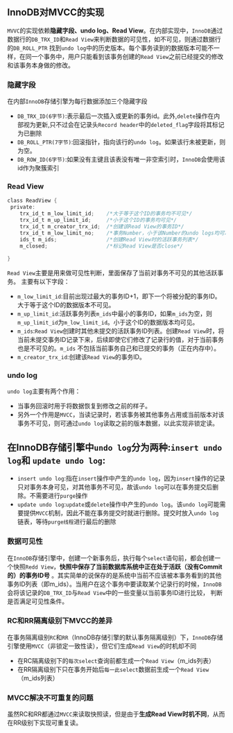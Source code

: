 ## InnoDB对MVCC的实现

`MVVC`的实现依赖**隐藏字段、undo log、Read View**。在内部实现中，`InnoDB`通过数据行的`DB_TRX_ID`和`Read View`来判断数据的可见性，如不可见，则通过数据行的`DB_ROLL_PTR`
找到`undo log`中的历史版本。每个事务读到的数据版本可能不一样，在同一个事务中，用户只能看到该事务创建的`Read View`之前已经提交的修改和该事务本身做的修改。

### 隐藏字段

在内部`InnoDB`存储引擎为每行数据添加三个隐藏字段

- `DB_TRX_ID(6字节)`:表示最后一次插入或更新的事务id。此外,`delete`操作在内部视为更新,只不过会在记录头`Record header`中的`deleted_flag`字段将其标记为已删除
- `DB_ROLL_PTR(7字节)`:回滚指针，指向该行的`undo log`。如果该行未被更新，则为空。
- `DB_ROW_ID(6字节)`:如果没有主键且该表没有唯一非空索引时，`InnoDB`会使用该id作为聚簇索引

### Read View

```c
class ReadView {
 private:
    trx_id_t m_low_limit_id;    /*大于等于这个ID的事务均不可见*/
    trx_id_t m_up_limit_id;     /*小于这个ID的事务均可见*/
    trx_id_t m_creator_trx_id;  /*创建该Read View的事务ID*/
    trx_id_t m_low_limit_no;    /*事务Number，小于该Number的undo logs均可以被Purge*/
    ids_t m_ids;                /*创建Read View时的活跃事务列表*/ 
    m_closed;                   /*标记Read View是否close*/
  
}
```

`Read View`主要是用来做可见性判断，里面保存了当前对事务不可见的其他活跃事务。 主要有以下字段：

- `m_low_limit_id`:目前出现过最大的事务ID+1，即下一个将被分配的事务ID。大于等于这个ID的数据版本不可见。
- `m_up_limit_id`:活跃事务列表`m_ids`中最小的事务ID，如果`m_ids`为空，则`m_up_limit_id`为`m_low_limit_id`。小于这个ID的数据版本均可见。
- `m_ids`:`Read View`创建时其他未提交的活跃事务ID列表。创建`Read View`时，将当前未提交事务ID记录下来，后续即使它们修改了记录行的值，对于当前事务也是不可见的。`m_ids`
  不包括当前事务自己和已提交的事务（正在内存中）。
- `m_creator_trx_id`:创建该`Read View`的事务ID。

### undo log

`undo log`主要有两个作用：

- 当事务回滚时用于将数据恢复到修改之前的样子。
- 另外一个作用是`MVCC`，当读记录时，若该事务被其他事务占用或当前版本对该事务不可见，则可通过`undo log`读取之前的版本数据，以此实现非锁定读。

## **在InnoDB存储引擎中`undo log`分为两种:`insert undo log`和 `update undo log`**:

- `insert undo log`:指在`insert`操作中产生的`undo log`，因为`insert`操作的记录只对事务本身可见，对其他事务不可见，故该`undo log`可以在事务提交后删除。不需要进行`purge`操作
- `update undo log`:`update`或`delete`操作中产生的`undo log`。该`undo log`可能需要提供`MVCC`机制，因此不能在事务提交时就进行删除。提交时放入`undo log`
  链表，等待`purge线程`进行最后的删除

### 数据可见性

在`InnoDB`存储引擎中，创建一个新事务后，执行每个`select`语句前，都会创建一个快照`Redd View`，**快照中保存了当前数据库系统中正在处于活跃（没有Commit的）的事务ID号**
。其实简单的说保存的是系统中当前不应该被本事务看到的其他事务ID列表（即m_ids）。当用户在这个事务中要读取某个记录行的时候，`InnoDB`会将该记录的`DB_TRX_ID`与`Read View`中的一些变量以当前事务ID进行比较，
判断是否满足可见性条件。

### RC和RR隔离级别下MVCC的差异

在事务隔离级别`RC`和`RR`（InnoDB存储引擎的默认事务隔离级别）下，`InnoDB`存储引擎使用`MVCC`（非锁定一致性读），但它们生成`Read View`的时机却不同

- 在RC隔离级别下的`每次select`查询前都生成一个`Read View`（m_ids列表）
- 在RR隔离级别下只在事务开始后`每一此select`数据前生成一个`Read View`（m_ids列表）

### MVCC解决不可重复的问题

虽然RC和RR都通过`MVCC`来读取快照读，但是由于**生成Read View时机不同**，从而在RR级别下实现可重复读。